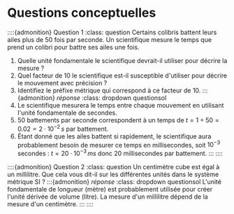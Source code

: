 # Questions conceptuelles

::::{admonition} Question 1
:class: question
Certains colibris battent leurs ailes plus de $50$ fois par seconde. Un scientifique mesure le temps que prend un colibri pour battre ses ailes une fois.
1. Quelle unité fondamentale le scientifique devrait-il utiliser pour décrire la mesure ?
2. Quel facteur de $10$ le scientifique est-il susceptible d'utiliser pour décrire le mouvement avec précision ?
3. Identifiez le préfixe métrique qui correspond à ce facteur de $10$.
:::{admonition} *réponse*
:class: dropdown questionsol
1. Le scientifique mesurera le temps entre chaque mouvement en utilisant l'unité fondamentale de secondes.
2. $50$ battements par seconde correspondent à un temps de $t=1\div 50=0.02=2\cdot 10^{-2}\,s$ par battement.
3. Étant donné que les ailes battent si rapidement, le scientifique aura probablement besoin de mesurer ce temps en millisecondes, soit $10^{-3}$ secondes : $t=20\cdot 10^{-3}\,ms$ donc $20$ millisecondes par battement.
:::
::::

::::{admonition} Question 2
:class: question
Un centimètre cube est égal à un millilitre. Que cela vous dit-il sur les différentes unités dans le système métrique SI ?
:::{admonition} *réponse*
:class: dropdown questionsol
L'unité fondamentale de longueur (mètre) est probablement utilisée pour créer l'unité dérivée de volume (litre). La mesure d'un millilitre dépend de la mesure d'un centimètre.
:::
::::

